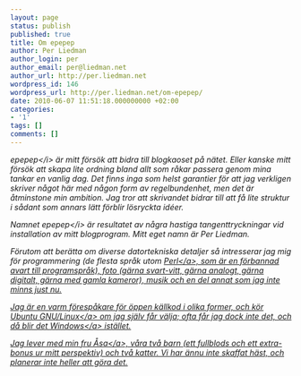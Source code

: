 ```yaml
---
layout: page
status: publish
published: true
title: Om epepep
author: Per Liedman
author_login: per
author_email: per@liedman.net
author_url: http://per.liedman.net
wordpress_id: 146
wordpress_url: http://per.liedman.net/om-epepep/
date: 2010-06-07 11:51:18.000000000 +02:00
categories:
- '1'
tags: []
comments: []
---
```

<i>epepep<&#47;i> &auml;r mitt f&ouml;rs&ouml;k att bidra till blogkaoset p&aring; n&auml;tet. Eller kanske mitt f&ouml;rs&ouml;k att skapa lite ordning bland allt som r&aring;kar passera genom mina tankar en vanlig dag. Det finns inga som helst garantier f&ouml;r att jag verkligen skriver n&aring;got h&auml;r med n&aring;gon form av regelbundenhet, men det &auml;r &aring;tminstone min ambition. Jag tror att skrivandet bidrar till att f&aring; lite struktur i s&aring;dant som annars l&auml;tt f&ouml;rblir l&ouml;sryckta id&eacute;er.

Namnet <i>epepep<&#47;i> &auml;r resultatet av n&aring;gra hastiga tangenttryckningar vid installation av mitt blogprogram. Mitt eget namn &auml;r Per Liedman.

F&ouml;rutom att ber&auml;tta om diverse datortekniska detaljer s&aring; intresserar jag mig f&ouml;r programmering (de flesta spr&aring;k utom <a href="http:&#47;&#47;www.perl.com">Perl<&#47;a>, som &auml;r en f&ouml;rbannad avart till programspr&aring;k), foto (g&auml;rna svart-vitt, g&auml;rna analogt, g&auml;rna digitalt, g&auml;rna med gamla kameror), musik och en del annat som jag inte minns just nu.

Jag &auml;r en varm f&ouml;resp&aring;kare f&ouml;r &ouml;ppen k&auml;llkod i olika former, och k&ouml;r <a href="http:&#47;&#47;www.ubuntu.com">Ubuntu GNU&#47;Linux<&#47;a> om jag sj&auml;lv f&aring;r v&auml;lja; ofta f&aring;r jag dock inte det, och d&aring; blir det <a href="http:&#47;&#47;www.microsoft.com&#47;windows">Windows<&#47;a> ist&auml;llet.

Jag lever med <a href="http:&#47;&#47;www.facebook.com&#47;people&#47;Asa-Gunnarsson&#47;560380874?ref=search">min fru &Aring;sa<&#47;a>, v&aring;ra tv&aring; barn (ett fullblods och ett extra-bonus ur mitt perspektiv) och tv&aring; katter. Vi har &auml;nnu inte skaffat h&auml;st, och planerar inte heller att g&ouml;ra det.
